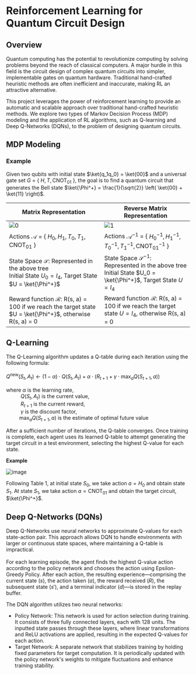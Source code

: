 # Reinforcement Learning for Quantum Circuit Design
## Overview 
Quantum computing has the potential to revolutionize computing by solving problems beyond the reach of classical computers. A major hurdle in this field is the circuit design of complex quantum circuits into simpler, implementable gates on quantum hardware. Traditional hand-crafted heuristic methods are often inefficient and inaccurate, making RL an attractive alternative.

This project leverages the power of reinforcement learning to provide an automatic and scalable approach over traditional hand-crafted heuristic methods. We explore two types of Markov Decision Process (MDP) modeling and the application of RL algorithms, such as Q-learning and Deep Q-Networks (DQNs), to the problem of designing quantum circuits. 

## MDP Modeling
### Example
Given two qubits with initial state $\ket{q_1q_0} = \ket{00}$ and a universal gate set $G$ = { $H, T, \text{CNOT}_{01}$ }, the goal is to find a quantum circuit that generates the Bell state $\ket{\Phi^+} = \frac{1}{\sqrt{2}} \left( \ket{00} + \ket{11} \right)$.

|                                  Matrix Representation                                 |                             Reverse Matrix Representation                              |
| -------------------------------------------------------------------------------------- | -------------------------------------------------------------------------------------- |
| ![0](https://github.com/user-attachments/assets/d9491377-228e-46f4-9ad0-48fe751953d2)  | ![1](https://github.com/user-attachments/assets/c20ed46c-3d57-4de0-a14b-570216dda005)  |
|            Actions $\mathcal{A}$ = { $H_0,H_1,T_0,T_1,\text{CNOT}_{01}$ }              |Actions $\mathcal{A}^{-1}$ = { $H_0^{-1},H_1^{-1},T_0^{-1},T_1^{-1},\text{CNOT}_{01}^{-1}$ }|
| State Space $\mathcal{S}$: Represented in the above tree <br> Initial State $U_0 = I_4$, Target State $U = \ket{\Phi^+}$ | State Space $\mathcal{S^{-1}}$: Represented in the above tree <br> Initial State $U_0 = \ket{\Phi^+}$, Target State $U = I_4$  |
| Reward function $\mathcal{R}$: R(s, a) = 100 if we reach the target state $U = \ket{\Phi^+}$, otherwise R(s, a) = 0  |  Reward function $\mathcal{R}$: R(s, a) = 100 if we reach the target state $U = I_4$, otherwise R(s, a) = 0  |

## Q-Learning
The Q-Learning algorithm updates a Q-table during each iteration using the following formula: <br> <br>
$Q^{\text{new}}(S_t, A_t) \leftarrow (1-\alpha) \cdot Q(S_t, A_t) + \alpha \cdot \left(R_{t+1} + \gamma \cdot \max_{a} Q(S_{t+1}, a)\right)$
<br> <br>
where $\alpha$ is the learning rate, <br>
&emsp;&emsp;&nbsp;&nbsp; $Q(S_t, A_t)$ is the current value, <br>
&emsp;&emsp;&nbsp;&nbsp; $R_{t+1}$ is the current reward, <br>
&emsp;&emsp;&nbsp;&nbsp; $\gamma$ is the discount factor, <br>
&emsp;&emsp;&nbsp; $\max_{a} Q(S_{t+1}, a)$ is the estimate of optimal future value

After a sufficient number of iterations, the Q-table converges. Once training is complete, each agent uses its learned Q-table to attempt generating the target circuit in a test environment, selecting the highest Q-value for each state.

<b> Example </b>

![image](https://github.com/user-attachments/assets/473c3806-5202-4d72-9bc9-1213e701b51b)

Following Table 1, at initial state $S_0$, we take action $a = H_0$ and obtain state $S_1$. At state $S_1$, we take  action $a = \text{CNOT}_{01}$ and obtain the target circuit, $\ket{\Phi^+}$.

## Deep Q-Networks (DQNs)
Deep Q-Networks use neural networks to approximate Q-values for each state-action pair. This approach allows DQN to handle environments with larger or continuous state spaces, where maintaining a Q-table is impractical. <br> <br>
For each learning episode, the agent finds the highest Q-value action according to the policy network and chooses the action using Epsilon-Greedy Policy. After each action, the resulting experience—comprising the current state ($s$), the action taken ($a$), the reward received ($R$), the subsequent state ($s'$), and a terminal indicator ($d$)—is stored in the replay buffer.

The DQN algorithm utilizes two neural networks:
- Policy Network: This network is used for action selection during training. It consists of three fully connected layers, each with 128 units. The inputted state passes through these layers, where linear transformations and ReLU activations are applied, resulting in the expected Q-values for each action.
- Target Network: A separate network that stabilizes training by holding fixed parameters for target computation. It is periodically updated with the policy network's weights to mitigate fluctuations and enhance training stability.
